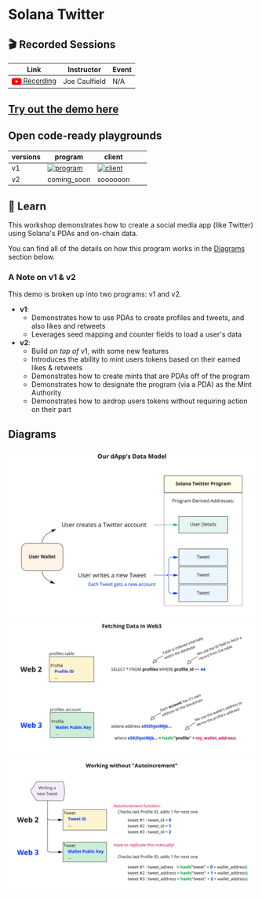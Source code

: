 # Solana Twitter

## 🎬 Recorded Sessions
| Link | Instructor | Event |
| ---- | ---------- | ----- |
| [<img src="https://raw.githubusercontent.com/Solana-Workshops/.github/main/.docs/youtube-icon.png" alt="youtube" width="20" align="center"/> Recording](https://youtu.be/yubojBH8e_Q) | Joe Caulfield | N/A |

## [Try out the demo here](https://bit.ly/sol-twitter)

## Open code-ready playgrounds


| versions | program                                                                                                                                                                              | client                                                                                                                                 |   |   |
|----------|--------------------------------------------------------------------------------------------------------------------------------------------------------------------------------------|----------------------------------------------------------------------------------------------------------------------------------------|---|---|
| v1       | [ ![program](https://ik.imagekit.io/mkpjlhtny/solpg_button_zWM8WlPKs.svg?ik-sdk-version=javascript-1.4.3&updatedAt=1662621556513)](  https://beta.solpg.io/6317ce2fbb7e0b5f4ca6dfa3) | [ ![client ](https://assets.codesandbox.io/github/button-edit-lime.svg)](https://codesandbox.io/p/github/heyAyushh/solana-twitter/main?file=%2FREADME.md) |   
| v2       | coming_soon                                                                                                                                                                          | soooooon                                                                                                                               |   

## 📗 Learn

This workshop demonstrates how to create a social media app (like Twitter) using Solana's PDAs and on-chain data.   
   
You can find all of the details on how this program works in the [Diagrams](#diagrams) section below.

### A Note on v1 & v2

This demo is broken up into two programs: v1 and v2. 
* **v1**:
    * Demonstrates how to use PDAs to create profiles and tweets, and also likes and retweets
    * Leverages seed mapping and counter fields to load a user's data   
* **v2**:
    * Build *on top of* v1, with some new features
    * Introduces the ability to mint users tokens based on their earned likes & retweets
    * Demonstrates how to create mints that are PDAs off of the program
    * Demonstrates how to designate the program (via a PDA) as the Mint Authority
    * Demonstrates how to airdrop users tokens without requiring action on their part

## Diagrams

![](./data_model.jpg)
![](./fetching_data.jpg)
![](./autoincrement.jpg)